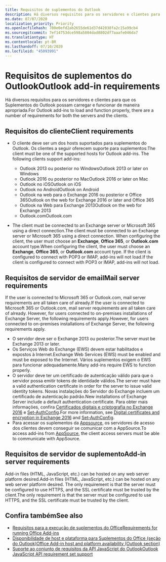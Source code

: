 ```yaml
---
title: Requisitos de suplementos do Outlook
description: Há diversos requisitos para os servidores e clientes para que os Suplementos do Outlook possam carregar e funcionar de maneira apropriada.
ms.date: 07/07/2020
localization_priority: Priority
ms.openlocfilehash: 700e0efd2ab2655de61d37d42038fa2c15a99cb4
ms.sourcegitcommit: 7ef14753dce598a5804dad8802df7aaafe046da7
ms.translationtype: HT
ms.contentlocale: pt-BR
ms.lasthandoff: 07/10/2020
ms.locfileid: "45093991"
---
```

# <a name="outlook-add-in-requirements"></a><span data-ttu-id="a4ea8-103">Requisitos de suplementos do Outlook</span><span class="sxs-lookup"><span data-stu-id="a4ea8-103">Outlook add-in requirements</span></span>

<span data-ttu-id="a4ea8-104">Há diversos requisitos para os servidores e clientes para que os Suplementos do Outlook possam carregar e funcionar de maneira apropriada.</span><span class="sxs-lookup"><span data-stu-id="a4ea8-104">For Outlook add-ins to load and function properly, there are a number of requirements for both the servers and the clients.</span></span>

## <a name="client-requirements"></a><span data-ttu-id="a4ea8-105">Requisitos do cliente</span><span class="sxs-lookup"><span data-stu-id="a4ea8-105">Client requirements</span></span>

- <span data-ttu-id="a4ea8-106">O cliente deve ser um dos hosts suportados para suplementos do Outlook. Os clientes a seguir oferecem suporte para suplementos:</span><span class="sxs-lookup"><span data-stu-id="a4ea8-106">The client must be one of the supported hosts for Outlook add-ins. The following clients support add-ins:</span></span>

   - <span data-ttu-id="a4ea8-107">Outlook 2013 ou posterior no Windows</span><span class="sxs-lookup"><span data-stu-id="a4ea8-107">Outlook 2013 or later on Windows</span></span>
   - <span data-ttu-id="a4ea8-108">Outlook 2016 ou posterior no Mac</span><span class="sxs-lookup"><span data-stu-id="a4ea8-108">Outlook 2016 or later on Mac</span></span>
   - <span data-ttu-id="a4ea8-109">Outlook no iOS</span><span class="sxs-lookup"><span data-stu-id="a4ea8-109">Outlook on iOS</span></span>
   - <span data-ttu-id="a4ea8-110">Outlook no Android</span><span class="sxs-lookup"><span data-stu-id="a4ea8-110">Outlook on Android</span></span>
   - <span data-ttu-id="a4ea8-111">Outlook na web para o Exchange 2016 ou posterior e Office 365</span><span class="sxs-lookup"><span data-stu-id="a4ea8-111">Outlook on the web for Exchange 2016 or later and Office 365</span></span>
   - <span data-ttu-id="a4ea8-112">Outlook na Web para Exchange 2013</span><span class="sxs-lookup"><span data-stu-id="a4ea8-112">Outlook on the web for Exchange 2013</span></span>
   - <span data-ttu-id="a4ea8-113">Outlook.com</span><span class="sxs-lookup"><span data-stu-id="a4ea8-113">Outlook.com</span></span>

- <span data-ttu-id="a4ea8-114">The client must be connected to an Exchange server or Microsoft 365 using a direct connection.</span><span class="sxs-lookup"><span data-stu-id="a4ea8-114">The client must be connected to an Exchange server or Microsoft 365 using a direct connection.</span></span> <span data-ttu-id="a4ea8-115">When configuring the client, the user must choose an **Exchange**, **Office 365**, or **Outlook.com** account type.</span><span class="sxs-lookup"><span data-stu-id="a4ea8-115">When configuring the client, the user must choose an **Exchange**, **Office 365**, or **Outlook.com** account type.</span></span> <span data-ttu-id="a4ea8-116">If the client is configured to connect with POP3 or IMAP, add-ins will not load.</span><span class="sxs-lookup"><span data-stu-id="a4ea8-116">If the client is configured to connect with POP3 or IMAP, add-ins will not load.</span></span>

## <a name="mail-server-requirements"></a><span data-ttu-id="a4ea8-117">Requisitos de servidor de email</span><span class="sxs-lookup"><span data-stu-id="a4ea8-117">Mail server requirements</span></span>

<span data-ttu-id="a4ea8-118">If the user is connected to Microsoft 365 or Outlook.com, mail server requirements are all taken care of already.</span><span class="sxs-lookup"><span data-stu-id="a4ea8-118">If the user is connected to Microsoft 365 or Outlook.com, mail server requirements are all taken care of already.</span></span> <span data-ttu-id="a4ea8-119">However, for users connected to on-premises installations of Exchange Server, the following requirements apply.</span><span class="sxs-lookup"><span data-stu-id="a4ea8-119">However, for users connected to on-premises installations of Exchange Server, the following requirements apply.</span></span>

- <span data-ttu-id="a4ea8-120">O servidor deve ser o Exchange 2013 ou posterior.</span><span class="sxs-lookup"><span data-stu-id="a4ea8-120">The server must be Exchange 2013 or later.</span></span>
- <span data-ttu-id="a4ea8-121">Os Serviços Web do Exchange (EWS) devem estar habilitados e expostos à Internet.</span><span class="sxs-lookup"><span data-stu-id="a4ea8-121">Exchange Web Services (EWS) must be enabled and must be exposed to the Internet.</span></span> <span data-ttu-id="a4ea8-122">Vários suplementos exigem o EWS para funcionar adequadamente.</span><span class="sxs-lookup"><span data-stu-id="a4ea8-122">Many add-ins require EWS to function properly.</span></span>
- <span data-ttu-id="a4ea8-123">O servidor deve ter um certificado de autenticação válido para que o servidor possa emitir tokens de identidade válidos.</span><span class="sxs-lookup"><span data-stu-id="a4ea8-123">The server must have a valid authentication certificate in order for the server to issue valid identity tokens.</span></span> <span data-ttu-id="a4ea8-124">Novas instalações do Servidor do Exchange incluem um certificado de autenticação padrão.</span><span class="sxs-lookup"><span data-stu-id="a4ea8-124">New installations of Exchange Server include a default authentication certificate.</span></span> <span data-ttu-id="a4ea8-125">Para obter mais informações, confira [Certificados digitais e criptografia no Exchange 2016](/Exchange/architecture/client-access/certificates) e [Set-AuthConfig](/powershell/module/exchange/organization/Set-AuthConfig).</span><span class="sxs-lookup"><span data-stu-id="a4ea8-125">For more information, see [Digital certificates and encryption in Exchange 2016](/Exchange/architecture/client-access/certificates) and [Set-AuthConfig](/powershell/module/exchange/organization/Set-AuthConfig).</span></span>
- <span data-ttu-id="a4ea8-126">Para acessar os suplementos da [Appsource](https://appsource.microsoft.com/marketplace/apps?product=office&page=1&src=office&corrid=a35323d5-0e3d-4cc0-ba44-57537d74aae8&omexanonuid=581941df-1c6f-4eda-89e7-651af8aeaeb2), os servidores de acesso dos clientes devem conseguir se comunicar com a AppSource.</span><span class="sxs-lookup"><span data-stu-id="a4ea8-126">To access add-ins from [AppSource](https://appsource.microsoft.com/marketplace/apps?product=office&page=1&src=office&corrid=a35323d5-0e3d-4cc0-ba44-57537d74aae8&omexanonuid=581941df-1c6f-4eda-89e7-651af8aeaeb2), the client access servers must be able to communicate with AppSource.</span></span>

## <a name="add-in-server-requirements"></a><span data-ttu-id="a4ea8-127">Requisitos de servidor de suplemento</span><span class="sxs-lookup"><span data-stu-id="a4ea8-127">Add-in server requirements</span></span>

<span data-ttu-id="a4ea8-128">Add-in files (HTML, JavaScript, etc.) can be hosted on any web server platform desired.</span><span class="sxs-lookup"><span data-stu-id="a4ea8-128">Add-in files (HTML, JavaScript, etc.) can be hosted on any web server platform desired.</span></span> <span data-ttu-id="a4ea8-129">The only requirement is that the server must be configured to use HTTPS, and the SSL certificate must be trusted by the client.</span><span class="sxs-lookup"><span data-stu-id="a4ea8-129">The only requirement is that the server must be configured to use HTTPS, and the SSL certificate must be trusted by the client.</span></span>

## <a name="see-also"></a><span data-ttu-id="a4ea8-130">Confira também</span><span class="sxs-lookup"><span data-stu-id="a4ea8-130">See also</span></span>

- [<span data-ttu-id="a4ea8-131">Requisitos para a execução de suplementos do Office</span><span class="sxs-lookup"><span data-stu-id="a4ea8-131">Requirements for running Office Add-ins</span></span>](../concepts/requirements-for-running-office-add-ins.md)
- [<span data-ttu-id="a4ea8-132">Disponibilidade de host e plataforma para Suplementos do Office (seção do Outlook)</span><span class="sxs-lookup"><span data-stu-id="a4ea8-132">Office Add-in host and platform availability (Outlook section)</span></span>](../overview/office-add-in-availability.md#outlook)
- [<span data-ttu-id="a4ea8-133">Suporte ao conjunto de requisitos da API JavaScript do Outlook</span><span class="sxs-lookup"><span data-stu-id="a4ea8-133">Outlook JavaScript API requirement set support</span></span>](../reference/requirement-sets/outlook-api-requirement-sets.md#requirement-sets-supported-by-exchange-servers-and-outlook-clients)
